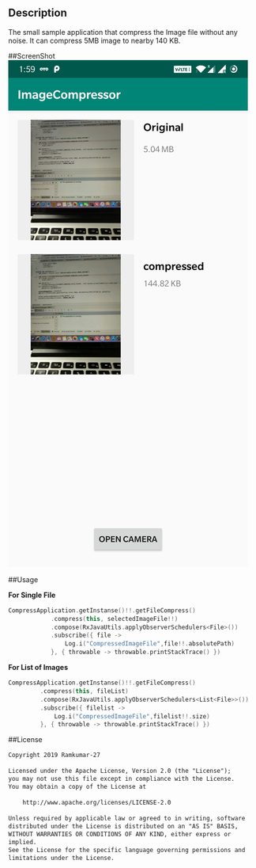 ## Description
  The small sample application that compress the Image file without any noise. It can compress 5MB image to nearby 140 KB.
  
##ScreenShot
  ![ImageCompressor](screenshot/demo_screenshot.jpg)  
  
##Usage
    
   **For Single File**

```kotlin
CompressApplication.getInstanse()!!.getFileCompress()
            .compress(this, selectedImageFile!!)
            .compose(RxJavaUtils.applyObserverSchedulers<File>())
            .subscribe({ file ->
                Log.i("CompressedImageFile",file!!.absolutePath)
            }, { throwable -> throwable.printStackTrace() })
```  
   **For List of Images**
   
   ```kotlin
CompressApplication.getInstanse()!!.getFileCompress()
            .compress(this, fileList)
            .compose(RxJavaUtils.applyObserverSchedulers<List<File>>())
            .subscribe({ filelist ->
                Log.i("CompressedImageFile",filelist!!.size)
            }, { throwable -> throwable.printStackTrace() })
```

##License

```
Copyright 2019 Ramkumar-27

Licensed under the Apache License, Version 2.0 (the "License");
you may not use this file except in compliance with the License.
You may obtain a copy of the License at

    http://www.apache.org/licenses/LICENSE-2.0

Unless required by applicable law or agreed to in writing, software
distributed under the License is distributed on an "AS IS" BASIS,
WITHOUT WARRANTIES OR CONDITIONS OF ANY KIND, either express or implied.
See the License for the specific language governing permissions and
limitations under the License.
```